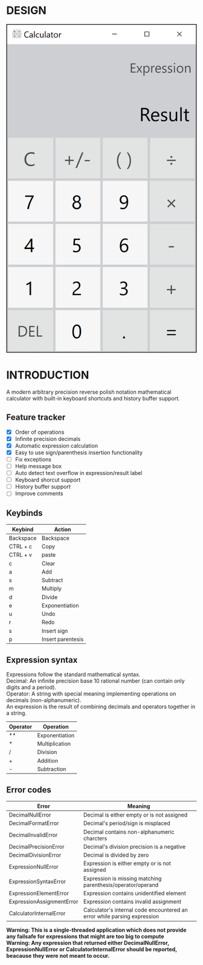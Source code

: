 # DESIGN
![Design](Calculator.png)

# INTRODUCTION
A modern arbitrary precision reverse polish notation mathematical calculator with built-in keyboard shortcuts and history buffer support.

## Feature tracker
- [x] Order of operations
- [x] Infinite precision decimals
- [X] Automatic expression calculation
- [X] Easy to use sign/parenthesis insertion functionality
- [ ] Fix exceptions
- [ ] Help message box
- [ ] Auto detect text overflow in expression/result label
- [ ] Keyboard shorcut support
- [ ] History buffer support
- [ ] Improve comments

## Keybinds
Keybind | Action
--------|-------
Backspace | Backspace
CTRL + c | Copy
CTRL + v | paste
c | Clear
a | Add
s | Subtract
m | Multiply
d | Divide
e | Exponentiation
u | Undo
r | Redo
s | Insert sign
p | Insert parentesis

## Expression syntax
Expressions follow the standard mathematical syntax. \
Decimal: An infinite precision base 10 rational number (can contain only digits and a period). \
Operator: A string with special meaning implementing operations on decimals (non-alphanumeric). \
An expression is the result of combining decimals and operators together in a string.

Operator | Operation
---------|----------
\*\* | Exponentiation
\* | Multiplication
\/ | Division
\+ | Addition
\- | Subtraction

## Error codes
Error | Meaning
------|--------
DecimalNullError | Decimal is either empty or is not assigned
DecimalFormatError | Decimal's period/sign is misplaced
DecimalInvalidError | Decimal contains non-alphanumeric charcters
DecimalPrecisionError | Decimal's division precision is a negative
DecimalDivisionError | Decimal is divided by zero
ExpressionNullError | Expression is either empty or is not assigned
ExpressionSyntaxError | Expression is missing matching parenthesis/operator/operand
ExpressionElementError | Expression contains unidentified element
ExpressionAssignmentError | Expression contains invalid assignment
CalculatorInternalError | Calculator's internal code encountered an error while parsing expression

**Warning: This is a single-threaded application which does not provide any failsafe for expressions that might are too big to compute** \
**Warning: Any expression that returned either DecimalNullError, ExpressionNullError or CalculatorInternalError should be reported, beacause they were not meant to occur.**

